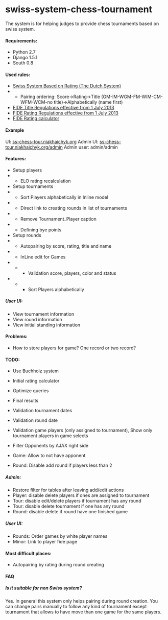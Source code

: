 swiss-system-chess-tournament
=============================

The system is for helping judges to provide chess tournaments based on swiss system.

#### Requirements:
* Python 2.7
* Django 1.5.1
* South 0.8

#### Used rules:
* [Swiss System Based on Rating (The Dutch System)](http://www.fide.com/fide/handbook.html?id=83&view=article)
* * Pairing ordering: Score->Rating->Title (GM-IM-WGM-FM-WIM-CM-WFM-WCM-no title)->Alphabetically (name first)
* [FIDE Title Regulations effective from 1 July 2013](http://www.fide.com/component/handbook/?id=163&view=article)
* [FIDE Rating Regulations effective from 1 July 2013](http://www.fide.com/fide/handbook.html?id=161&view=article)
* [FIDE Rating calculator](http://ratings.fide.com/calculator_rtd.phtml)

#### Example
UI: [ss-chess-tour.niakhaichyk.org](http://railsexample.niakhaichyk.org/)
Admin UI: [ss-chess-tour.niakhaichyk.org/admin](http://railsexample.niakhaichyk.org/admin/)
Admin user: admin/admin

#### Features:
* Setup players
* * ELO rating recalculation
* Setup tournaments
* * Sort Players alphabetically in Inline model
* * Direct link to creating rounds in list of tournaments
* * Remove Tournament_Player caption
* * Defining bye points
* Setup rounds
* * Autopairing by score, rating, title and name
* * InLine edit for Games
* * * Validation score, players, color and status 
* * * Sort Players alphabetically

##### User UI:
* View tournament information
* View round information
* View initial standing information

#### Problems:
* How to store players for game? One record or two record?

#### TODO:
* Use Buchholz system
* Initial rating calculator

* Optimize queries
* Final results

* Validation tournament dates
* Validation round date

* Validation game players (only assigned to tournament), Show only tournament players in game selects
* Filter Opponents by AJAX right side
* Game: Allow to not have apponent
* Round: Disable add round if players less than 2
##### Admin:
* Restore filter for tables after leaving add/edit actions
* Player: disable delete players if ones are assigned to tournament
* Tour: disable edit/delete players if tournament has any round
* Tour: disable delete tournament if one has any round
* Round: disable delete if round have one finished game
##### User UI:
* Rounds: Order games by white player names
* Minor: Link to player fide page

#### Most difficult places:
* Autopairing by rating during round creating

#### FAQ
##### Is it suitable for non Swiss system?
Yes. In general this system only helps pairing during round creation. 
You can change pairs manually to follow any kind of tournament except tournament that allows to have move
than one game for the same players. 
